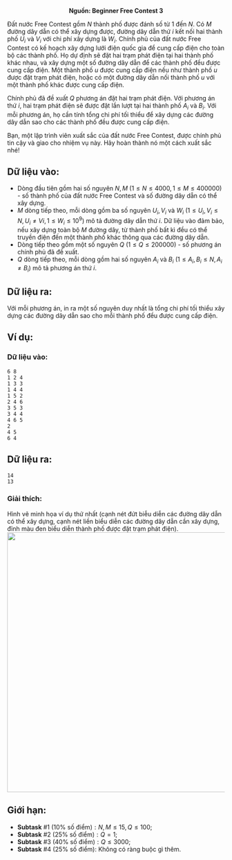 **<center>Nguồn: Beginner Free Contest 3</center>**

Đất nước Free Contest gồm $N$ thành phố được đánh số từ $1$ đến $N$. Có $M$ đường dây dẫn có thể xây dựng được, đường dây dẫn thứ $i$ kết nối hai thành phố $U_i$ và $V_i$ với chi phí xây dựng là $W_i$. Chính phủ của đất nước Free Contest có kế hoạch xây dựng lưới điện quốc gia để cung cấp điện cho toàn bộ các thành phố. Họ dự định sẽ đặt hai trạm phát điện tại hai thành phố khác nhau, và xây dựng một số đường dây dẫn để các thành phố đều được cung cấp điện. Một thành phố $u$ được cung cấp điện nếu như thành phố $u$ được đặt trạm phát điện, hoặc có một đường dây dẫn nối thành phố $u$ với một thành phố khác được cung cấp điện.

Chính phủ đã đề xuất $Q$ phương án đặt hai trạm phát điện. Với phương án thứ $i$, hai trạm phát điện sẽ được đặt lần lượt tại hai thành phố $A_i$ và $B_i$. Với mỗi phương án, họ cần tính tổng chi phí tối thiểu để xây dựng các đường dây dẫn sao cho các thành phố đều được cung cấp điện.

Bạn, một lập trình viên xuất sắc của đất nước Free Contest, được chính phủ tin cậy và giao cho nhiệm vụ này. Hãy hoàn thành nó một cách xuất sắc nhé!

## Dữ liệu vào:
- Dòng đầu tiên gồm hai số nguyên $N, M$ $(1 ≤ N ≤ 4000, 1 ≤ M ≤ 400000)$ - số thành phố của đất nước Free Contest và số đường dây dẫn có thể xây dựng.
- $M$ dòng tiếp theo, mỗi dòng gồm ba số nguyên $U_i, V_i$ và $W_i$ $(1 ≤ U_i, V_i ≤ N, U_i ≠ Vi, 1 ≤ W_i ≤ 10^9)$ mô tả đường dây dẫn thứ $i$. Dữ liệu vào đảm bảo, nếu xây dựng toàn bộ $M$ đường dây, từ thành phố bất kì đều có thể truyền điện đến một thành phố khác thông qua các đường dây dẫn.
- Dòng tiếp theo gồm một số nguyên $Q$ $(1 ≤ Q ≤ 200000)$ - số phương án chính phủ đã đề xuất.
- $Q$ dòng tiếp theo, mỗi dòng gồm hai số nguyên $A_i$ và $B_i$ $(1 ≤ A_i, B_i ≤ N, A_i ≠ B_i)$ mô tả phương án thứ $i$.

## Dữ liệu ra:
Với mỗi phương án, in ra một số nguyên duy nhất là tổng chi phí tối thiểu xây dựng các đường dây dẫn sao cho mỗi thành phố đều được cung cấp điện.

## Ví dụ:
### Dữ liệu vào:
```
6 8
1 2 4
1 3 3
1 4 4
1 5 2
2 4 6
3 5 3
3 4 4
4 6 5
2
4 5
6 4
```

## Dữ liệu ra:
```
14
13
```

### Giải thích:
Hình vẽ minh họa ví dụ thứ nhất (cạnh nét đứt biễu diễn các đường dây dẫn có thể xây dựng, cạnh nét liền biểu diễn các đường dây dẫn cần xây dựng, đỉnh màu đen biểu diễn thành phố được đặt trạm phát điện).
<img src="/images/problems/614/ELECTRIC.svg" width=600px>

## Giới hạn:
- **Subtask** $\#1$ $(10\%\text{ số điểm}): N, M ≤ 15, Q ≤ 100$;
- **Subtask** $\#2$ $(25\%\text{ số điểm}): Q = 1$;
- **Subtask** $\#3$ $(40\%\text{ số điểm}): Q ≤ 3000$;
- **Subtask** $\#4$ $(25\%\text{ số điểm}):$ Không có ràng buộc gì thêm.